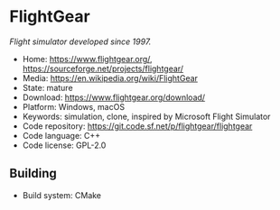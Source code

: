 # FlightGear

_Flight simulator developed since 1997._

- Home: https://www.flightgear.org/, https://sourceforge.net/projects/flightgear/
- Media: https://en.wikipedia.org/wiki/FlightGear
- State: mature
- Download: https://www.flightgear.org/download/
- Platform: Windows, macOS
- Keywords: simulation, clone, inspired by Microsoft Flight Simulator
- Code repository: https://git.code.sf.net/p/flightgear/flightgear
- Code language: C++
- Code license: GPL-2.0

## Building

- Build system: CMake

